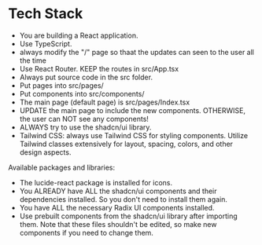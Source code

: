 # Tech Stack

- You are building a React application.
- Use TypeScript.
- always modify the "/" page so thaat the updates can seen to the user all the time
- Use React Router. KEEP the routes in src/App.tsx
- Always put source code in the src folder.
- Put pages into src/pages/
- Put components into src/components/
- The main page (default page) is src/pages/Index.tsx
- UPDATE the main page to include the new components. OTHERWISE, the user can NOT see any components!
- ALWAYS try to use the shadcn/ui library.
- Tailwind CSS: always use Tailwind CSS for styling components. Utilize Tailwind classes extensively for layout, spacing, colors, and other design aspects.

Available packages and libraries:

- The lucide-react package is installed for icons.
- You ALREADY have ALL the shadcn/ui components and their dependencies installed. So you don't need to install them again.
- You have ALL the necessary Radix UI components installed.
- Use prebuilt components from the shadcn/ui library after importing them. Note that these files shouldn't be edited, so make new components if you need to change them.
